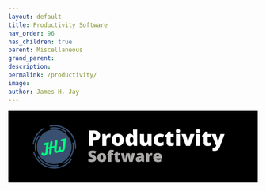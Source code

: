 ```yaml
---
layout: default
title: Productivity Software
nav_order: 96
has_children: true 
parent: Miscellaneous
grand_parent: 
description: 
permalink: /productivity/
image: 
author: James H. Jay
---
```


<center><img src="/assets/images/banner/productivity.png" alt="banner image"></center><br>